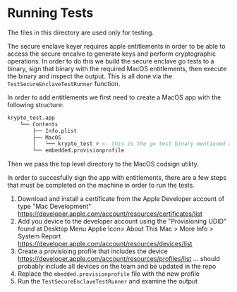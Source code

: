 # Running Tests

The files in this directory are used only for testing.

The secure enclave keyer requires apple entitlements in order to be able to access the secure encalve to generate keys and perform cryptographic operations. In order to do this we build the secure enclave go tests to a binary, sign that binary with the required MacOS entitlements, then execute the binary and inspect the output. This is all done via the `TestSecureEnclaveTestRunner` function.

In order to add entitlements we first need to create a MacOS app with the following structure:

```sh
krypto_test.app
    └── Contents
        ├── Info.plist
        ├── MacOS
        │   └── krypto_test # <- this is the go test binary mentioned above
        └── embedded.provisionprofile
```

Then we pass the top level directory to the MacOS codsign utility.

In order to succesfully sign the app with entitlements, there are a few steps that must be completed on the machine in order to run the tests.

1. Download and install a certificate from the Apple Developer account of type "Mac Development" https://developer.apple.com/account/resources/certificates/list
2. Add you device to the developer account using the "Provisioning UDID" found at Desktop Menu Applie Icon> About This Mac > More Info > System Report https://developer.apple.com/account/resources/devices/list
3. Create a provisioing profile that includes the device https://developer.apple.com/account/resources/profiles/list ... should probably include all devices on the team and be updated in the repo
4. Replace the `mbedded.provisionprofile` file with the new profile
5. Run the `TestSecureEnclaveTestRunner` and examine the output
